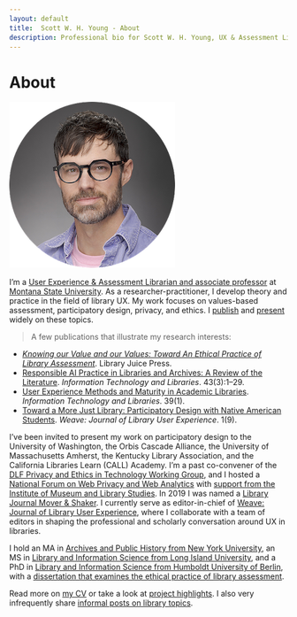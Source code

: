 ```yaml
---
layout: default
title:  Scott W. H. Young - About
description: Professional bio for Scott W. H. Young, UX & Assessment Librarian at Montana State University.
---
```


# About

![profile image](../assets/img/profile_circle_small.png)

I’m a [User Experience & Assessment Librarian and associate professor](https://www.lib.montana.edu/directory/1524782/scott-w.-h.-young) at [Montana State University](https://www.montana.edu). As a researcher-practitioner, I develop theory and practice in the field of library UX. My work focuses on values-based assessment, participatory design, privacy, and ethics. I [publish](/cv#publications) and [present](/cv#presentations) widely on these topics. 

>A few publications that illustrate my research interests:
- <em><a href="https://litwinbooks.com/books/knowing-our-value-and-our-values/">Knowing our Value and our Values: Toward An Ethical Practice of Library Assessment</a></em>. Library Juice Press.
- <a href="https://doi.org/10.5860/ital.v43i3.17245">Responsible AI Practice in Libraries and Archives: A Review of the Literature</a>. <em>Information Technology and Libraries</em>. 43(3):1–29.
- <a href="https://doi.org/10.6017/ital.v39i1.11787">User Experience Methods and Maturity in Academic Libraries</a>. <em>Information Technology and Libraries</em>. 39(1).
- <a href="https://doi.org/10.3998/weave.12535642.0001.901">Toward a More Just Library: Participatory Design with Native American Students</a>. <em>Weave: Journal of Library User Experience</em>. 1(9).

I’ve been invited to present my work on participatory design to the University of Washington, the Orbis Cascade Alliance, the University of Massachusetts Amherst, the Kentucky Library Association, and the California Libraries Learn (CALL) Academy. I’m a past co-convener of the [DLF Privacy and Ethics in Technology Working Group](https://wiki.diglib.org/Privacy_and_Ethics_in_Technology), and I hosted a [National Forum on Web Privacy and Web Analytics](https://www.lib.montana.edu/privacy-forum/) with [support from the Institute of Museum and Library Studies](https://www.imls.gov/grants/awarded/lg-73-18-0100-18). In 2019 I was named a [Library Journal Mover & Shaker](https://www.libraryjournal.com/story/scott-w-h-young-movers-shakers-2019-innovators). I currently serve as editor-in-chief of [Weave: Journal of Library User Experience](http://weaveux.org/), where I collaborate with a team of editors in shaping the professional and scholarly conversation around UX in libraries.

I hold an MA in [Archives and Public History from New York University](https://wp.nyu.edu/nyuhistoryma/aph-program-details/), an MS in [Library and Information Science from Long Island University](https://www.liu.edu/palmer), and a PhD in [Library and Information Science from Humboldt University of Berlin](https://www.ibi.hu-berlin.de/en/about-us), with a [dissertation that examines the ethical practice of library assessment](https://doi.org/10.18452/25372).

Read more on [my CV](/cv) or take a look at [project highlights](/projects). I also very infrequently share [informal posts on library topics](/posts). 
